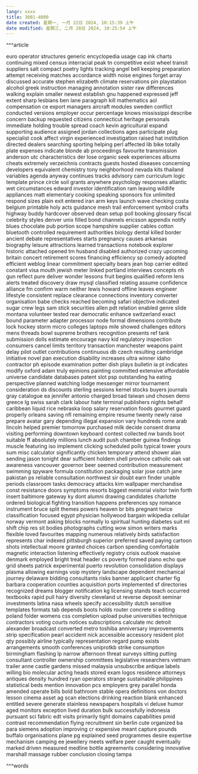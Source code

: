 ```yaml
---
langr: xxxx 
title: 3001-4000
date created: 星期一, 一月 22日 2024, 10:15:39 上午
date modified: 星期三, 二月 28日 2024, 10:25:54 上午
---
```


^^^article

euro
operator
structures
generic
encyclopedia
usage
cap
ink
charts
continuing
mixed
census
interracial
peak
tn
competitive
exist
wheel
transit
suppliers
salt
compact
poetry
lights
tracking
angel
bell
keeping
preparation
attempt
receiving
matches
accordance
width
noise
engines
forget
array
discussed
accurate
stephen
elizabeth
climate
reservations
pin
playstation
alcohol
greek
instruction
managing
annotation
sister
raw
differences
walking
explain
smaller
newest
establish
gnu
happened
expressed
jeff
extent
sharp
lesbians
ben
lane
paragraph
kill
mathematics
aol
compensation
ce
export
managers
aircraft
modules
sweden
conflict
conducted
versions
employer
occur
percentage
knows
mississippi
describe
concern
backup
requested
citizens
connecticut
heritage
personals
immediate
holding
trouble
spread
coach
kevin
agricultural
expand
supporting
audience
assigned
jordan
collections
ages
participate
plug
specialist
cook
affect
virgin
experienced
investigation
raised
hat
institution
directed
dealers
searching
sporting
helping
perl
affected
lib
bike
totally
plate
expenses
indicate
blonde
ab
proceedings
favourite
transmission
anderson
utc
characteristics
der
lose
organic
seek
experiences
albums
cheats
extremely
verzeichnis
contracts
guests
hosted
diseases
concerning
developers
equivalent
chemistry
tony
neighborhood
nevada
kits
thailand
variables
agenda
anyway
continues
tracks
advisory
cam
curriculum
logic
template
prince
circle
soil
grants
anywhere
psychology
responses
atlantic
wet
circumstances
edward
investor
identification
ram
leaving
wildlife
appliances
matt
elementary
cooking
speaking
sponsors
fox
unlimited
respond
sizes
plain
exit
entered
iran
arm
keys
launch
wave
checking
costa
belgium
printable
holy
acts
guidance
mesh
trail
enforcement
symbol
crafts
highway
buddy
hardcover
observed
dean
setup
poll
booking
glossary
fiscal
celebrity
styles
denver
unix
filled
bond
channels
ericsson
appendix
notify
blues
chocolate
pub
portion
scope
hampshire
supplier
cables
cotton
bluetooth
controlled
requirement
authorities
biology
dental
killed
border
ancient
debate
representatives
starts
pregnancy
causes
arkansas
biography
leisure
attractions
learned
transactions
notebook
explorer
historic
attached
opened
tm
husband
disabled
authorized
crazy
upcoming
britain
concert
retirement
scores
financing
efficiency
sp
comedy
adopted
efficient
weblog
linear
commitment
specialty
bears
jean
hop
carrier
edited
constant
visa
mouth
jewish
meter
linked
portland
interviews
concepts
nh
gun
reflect
pure
deliver
wonder
lessons
fruit
begins
qualified
reform
lens
alerts
treated
discovery
draw
mysql
classified
relating
assume
confidence
alliance
fm
confirm
warm
neither
lewis
howard
offline
leaves
engineer
lifestyle
consistent
replace
clearance
connections
inventory
converter
organisation
babe
checks
reached
becoming
safari
objective
indicated
sugar
crew
legs
sam
stick
securities
allen
pdt
relation
enabled
genre
slide
montana
volunteer
tested
rear
democratic
enhance
switzerland
exact
bound
parameter
adapter
processor
node
formal
dimensions
contribute
lock
hockey
storm
micro
colleges
laptops
mile
showed
challenges
editors
mens
threads
bowl
supreme
brothers
recognition
presents
ref
tank
submission
dolls
estimate
encourage
navy
kid
regulatory
inspection
consumers
cancel
limits
territory
transaction
manchester
weapons
paint
delay
pilot
outlet
contributions
continuous
db
czech
resulting
cambridge
initiative
novel
pan
execution
disability
increases
ultra
winner
idaho
contractor
ph
episode
examination
potter
dish
plays
bulletin
ia
pt
indicates
modify
oxford
adam
truly
epinions
painting
committed
extensive
affordable
universe
candidate
databases
patent
slot
psp
outstanding
ha
eating
perspective
planned
watching
lodge
messenger
mirror
tournament
consideration
ds
discounts
sterling
sessions
kernel
stocks
buyers
journals
gray
catalogue
ea
jennifer
antonio
charged
broad
taiwan
und
chosen
demo
greece
lg
swiss
sarah
clark
labour
hate
terminal
publishers
nights
behalf
caribbean
liquid
rice
nebraska
loop
salary
reservation
foods
gourmet
guard
properly
orleans
saving
nfl
remaining
empire
resume
twenty
newly
raise
prepare
avatar
gary
depending
illegal
expansion
vary
hundreds
rome
arab
lincoln
helped
premier
tomorrow
purchased
milk
decide
consent
drama
visiting
performing
downtown
keyboard
contest
collected
nw
bands
boot
suitable
ff
absolutely
millions
lunch
audit
push
chamber
guinea
findings
muscle
featuring
iso
implement
clicking
scheduled
polls
typical
tower
yours
sum
misc
calculator
significantly
chicken
temporary
attend
shower
alan
sending
jason
tonight
dear
sufficient
holdem
shell
province
catholic
oak
vat
awareness
vancouver
governor
beer
seemed
contribution
measurement
swimming
spyware
formula
constitution
packaging
solar
jose
catch
jane
pakistan
ps
reliable
consultation
northwest
sir
doubt
earn
finder
unable
periods
classroom
tasks
democracy
attacks
kim
wallpaper
merchandise
const
resistance
doors
symptoms
resorts
biggest
memorial
visitor
twin
forth
insert
baltimore
gateway
ky
dont
alumni
drawing
candidates
charlotte
ordered
biological
fighting
transition
happens
preferences
spy
romance
instrument
bruce
split
themes
powers
heaven
br
bits
pregnant
twice
classification
focused
egypt
physician
hollywood
bargain
wikipedia
cellular
norway
vermont
asking
blocks
normally
lo
spiritual
hunting
diabetes
suit
ml
shift
chip
res
sit
bodies
photographs
cutting
wow
simon
writers
marks
flexible
loved
favourites
mapping
numerous
relatively
birds
satisfaction
represents
char
indexed
pittsburgh
superior
preferred
saved
paying
cartoon
shots
intellectual
moore
granted
choices
carbon
spending
comfortable
magnetic
interaction
listening
effectively
registry
crisis
outlook
massive
denmark
employed
bright
treat
header
cs
poverty
formed
piano
echo
que
grid
sheets
patrick
experimental
puerto
revolution
consolidation
displays
plasma
allowing
earnings
voip
mystery
landscape
dependent
mechanical
journey
delaware
bidding
consultants
risks
banner
applicant
charter
fig
barbara
cooperation
counties
acquisition
ports
implemented
sf
directories
recognized
dreams
blogger
notification
kg
licensing
stands
teach
occurred
textbooks
rapid
pull
hairy
diversity
cleveland
ut
reverse
deposit
seminar
investments
latina
nasa
wheels
specify
accessibility
dutch
sensitive
templates
formats
tab
depends
boots
holds
router
concrete
si
editing
poland
folder
womens
css
completion
upload
pulse
universities
technique
contractors
voting
courts
notices
subscriptions
calculate
mc
detroit
alexander
broadcast
converted
metro
toshiba
anniversary
improvements
strip
specification
pearl
accident
nick
accessible
accessory
resident
plot
qty
possibly
airline
typically
representation
regard
pump
exists
arrangements
smooth
conferences
uniprotkb
strike
consumption
birmingham
flashing
lp
narrow
afternoon
threat
surveys
sitting
putting
consultant
controller
ownership
committees
legislative
researchers
vietnam
trailer
anne
castle
gardens
missed
malaysia
unsubscribe
antique
labels
willing
bio
molecular
acting
heads
stored
exam
logos
residence
attorneys
antiques
density
hundred
ryan
operators
strange
sustainable
philippines
statistical
beds
mention
innovation
pcs
employers
grey
parallel
honda
amended
operate
bills
bold
bathroom
stable
opera
definitions
von
doctors
lesson
cinema
asset
ag
scan
elections
drinking
reaction
blank
enhanced
entitled
severe
generate
stainless
newspapers
hospitals
vi
deluxe
humor
aged
monitors
exception
lived
duration
bulk
successfully
indonesia
pursuant
sci
fabric
edt
visits
primarily
tight
domains
capabilities
pmid
contrast
recommendation
flying
recruitment
sin
berlin
cute
organized
ba
para
siemens
adoption
improving
cr
expensive
meant
capture
pounds
buffalo
organisations
plane
pg
explained
seed
programmes
desire
expertise
mechanism
camping
ee
jewellery
meets
welfare
peer
caught
eventually
marked
driven
measured
medline
bottle
agreements
considering
innovative
marshall
massage
rubber
conclusion
closing
tampa

^^^words
